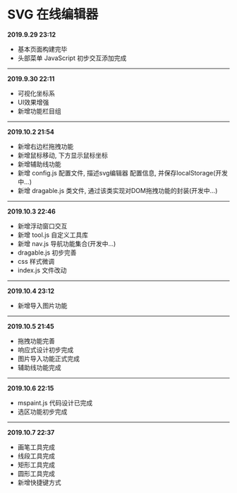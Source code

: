 # SVG 在线编辑器

**2019.9.29 23:12**
  * 基本页面构建完毕
  * 头部菜单 JavaScript 初步交互添加完成

---

**2019.9.30 22:11**
  * 可视化坐标系
  * UI效果增强
  * 新增功能栏目组

---

**2019.10.2 21:54**
  * 新增右边栏拖拽功能
  * 新增鼠标移动, 下方显示鼠标坐标
  * 新增辅助线功能
  * 新增 config.js 配置文件, 描述svg编辑器 配置信息, 并保存localStorage(开发中...)
  * 新增 dragable.js 类文件, 通过该类实现对DOM拖拽功能的封装(开发中...)

---

**2019.10.3 22:46**
  * 新增浮动窗口交互
  * 新增 tool.js 自定义工具库
  * 新增 nav.js 导航功能集合(开发中...)
  * dragable.js 初步完善
  * css 样式微调
  * index.js 文件改动

---

**2019.10.4 23:12**
  * 新增导入图片功能

---

**2019.10.5 21:45**
  * 拖拽功能完善
  * 响应式设计初步完成
  * 图片导入功能正式完成
  * 辅助线功能完成
  
---

**2019.10.6 22:15**
  * mspaint.js 代码设计已完成
  * 选区功能初步完成
  
---

**2019.10.7 22:37**
  * 画笔工具完成
  * 线段工具完成
  * 矩形工具完成
  * 圆形工具完成
  * 新增快捷键方式